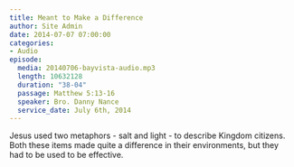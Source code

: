 ```yaml
---
title: Meant to Make a Difference
author: Site Admin
date: 2014-07-07 07:00:00
categories:
- Audio
episode:
  media: 20140706-bayvista-audio.mp3
  length: 10632128
  duration: "38-04"
  passage: Matthew 5:13-16
  speaker: Bro. Danny Nance
  service_date: July 6th, 2014
---
```

Jesus used two metaphors - salt and light - to describe Kingdom citizens. Both these items made quite a difference in their environments, but they had to be used to be effective.
